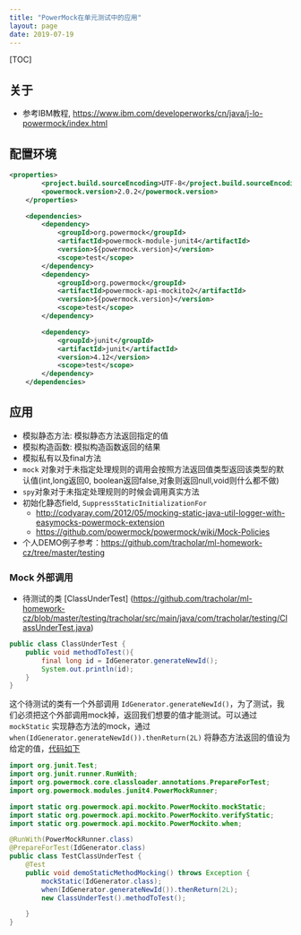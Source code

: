 ```yaml
---
title: "PowerMock在单元测试中的应用"
layout: page
date: 2019-07-19
---
```

[TOC]

## 关于
- 参考IBM教程, <https://www.ibm.com/developerworks/cn/java/j-lo-powermock/index.html>

## 配置环境
```xml
<properties>
        <project.build.sourceEncoding>UTF-8</project.build.sourceEncoding>
        <powermock.version>2.0.2</powermock.version>
    </properties>

    <dependencies>
        <dependency>
            <groupId>org.powermock</groupId>
            <artifactId>powermock-module-junit4</artifactId>
            <version>${powermock.version}</version>
            <scope>test</scope>
        </dependency>
        <dependency>
            <groupId>org.powermock</groupId>
            <artifactId>powermock-api-mockito2</artifactId>
            <version>${powermock.version}</version>
            <scope>test</scope>
        </dependency>

        <dependency>
            <groupId>junit</groupId>
            <artifactId>junit</artifactId>
            <version>4.12</version>
            <scope>test</scope>
        </dependency>
    </dependencies>
```

## 应用
- 模拟静态方法: 模拟静态方法返回指定的值
- 模拟构造函数: 模拟构造函数返回的结果
- 模拟私有以及final方法
- `mock` 对象对于未指定处理规则的调用会按照方法返回值类型返回该类型的默认值(int,long返回0, boolean返回false,对象则返回null,void则什么都不做)
- `spy`对象对于未指定处理规则的时候会调用真实方法
- 初始化静态field, `SuppressStaticInitializationFor` 
    - <http://codyaray.com/2012/05/mocking-static-java-util-logger-with-easymocks-powermock-extension>
    - <https://github.com/powermock/powermock/wiki/Mock-Policies>
- 个人DEMO例子参考：<https://github.com/tracholar/ml-homework-cz/tree/master/testing>


### Mock 外部调用
- 待测试的类 [ClassUnderTest] (https://github.com/tracholar/ml-homework-cz/blob/master/testing/tracholar/src/main/java/com/tracholar/testing/ClassUnderTest.java) 
```java
public class ClassUnderTest {
    public void methodToTest(){
        final long id = IdGenerator.generateNewId();
        System.out.println(id);
    }
}
```
这个待测试的类有一个外部调用 `IdGenerator.generateNewId()`，为了测试，我们必须把这个外部调用mock掉，返回我们想要的值才能测试。可以通过 `mockStatic` 实现静态方法的mock，通过`when(IdGenerator.generateNewId()).thenReturn(2L)` 将静态方法返回的值设为给定的值，[代码如下](https://github.com/tracholar/ml-homework-cz/blob/master/testing/tracholar/src/test/java/com/tracholar/testing/TestClassUnderTest.java)
```java
import org.junit.Test;
import org.junit.runner.RunWith;
import org.powermock.core.classloader.annotations.PrepareForTest;
import org.powermock.modules.junit4.PowerMockRunner;

import static org.powermock.api.mockito.PowerMockito.mockStatic;
import static org.powermock.api.mockito.PowerMockito.verifyStatic;
import static org.powermock.api.mockito.PowerMockito.when;

@RunWith(PowerMockRunner.class)
@PrepareForTest(IdGenerator.class)
public class TestClassUnderTest {
    @Test
    public void demoStaticMethodMocking() throws Exception {
        mockStatic(IdGenerator.class);
        when(IdGenerator.generateNewId()).thenReturn(2L);
        new ClassUnderTest().methodToTest();

    }
}
```